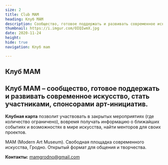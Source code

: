 ```yaml
---
size: 2
title: Club MAM
heading: Клуб МАМ
description: Сообщество, готовое поддержать и развивать современное искусство.
thumbnail: https://i.imgur.com/OIQIwmX.jpg  
date: 2020-11-24
height: 
hide: true
navigation: Клуб mam

---
```

## Клуб МАМ ##

Клуб MAM – сообщество, готовое поддержать и развивать современное искусство, стать участниками, спонсорами арт-инициатив. 
--------------- 

**Клубная карта** позволит участвовать в закрытых мероприятиях (где количество ограничено), вовремя получать информацию о ближайших событиях и возможностях в мире искусства, найти менторов для своих проектов.  

MAM (Modern Art Museum). Свободная площадка современного искусства, Гродно. Открытый формат для общения и творчества.

**Контакты:** mamgrodno@gmail.com
